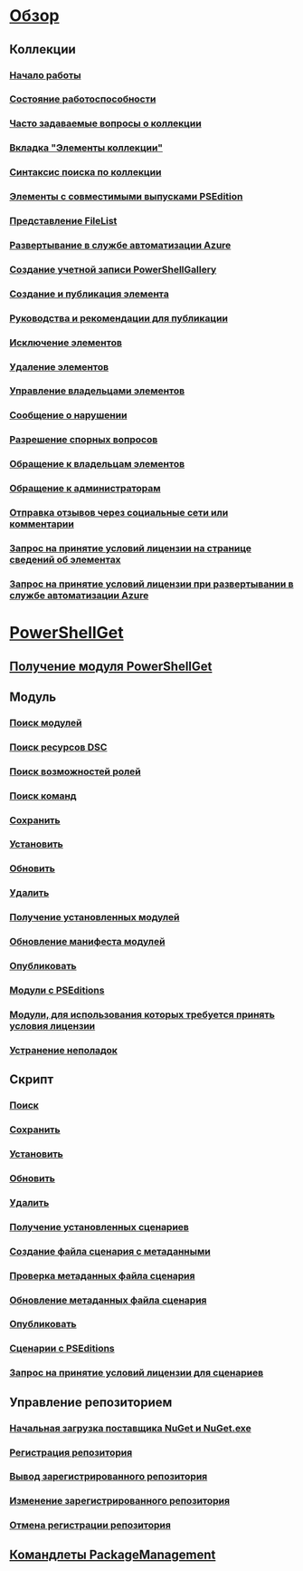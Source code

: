# [Обзор](readme.md)
## Коллекции
### [Начало работы](psgallery/psgallery_gettingstarted.md)
### [Состояние работоспособности](psgallery/psgallery_status.md)
### [Часто задаваемые вопросы о коллекции](psgallery/psgallery_faqs.md)
### [Вкладка "Элементы коллекции"](psgallery/psgallery_items_tab.md)
### [Синтаксис поиска по коллекции](psgallery/psgallery_search_syntax.md)
### [Элементы с совместимыми выпусками PSEdition](psgallery/psgallery_pseditions.md)
### [Представление FileList](psgallery/psgallery_filelist_feature.md)
### [Развертывание в службе автоматизации Azure](psgallery/psgallery_deploy_to_azure_automation.md)
### [Создание учетной записи PowerShellGallery](psgallery/psgallery_creating_an_account.md)
### [Создание и публикация элемента](psgallery/Creating-and-Publishing-an-item.md)
### [Руководства и рекомендации для публикации](psgallery/psgallery-PublishingGuidelines.md)
### [Исключение элементов](psgallery/psgallery_unlist_items.md)
### [Удаление элементов](psgallery/Deleting-Items.md)
### [Управление владельцами элементов](psgallery/Managing-Item-Owners.md)
### [Сообщение о нарушении](psgallery/psgallery_report_abuse.md)
### [Разрешение спорных вопросов](psgallery/psgallery_dispute_resolution.md)
### [Обращение к владельцам элементов](psgallery/psgallery_contacting_item_owners.md)
### [Обращение к администраторам](psgallery/psgallery_contacting_administrators.md)
### [Отправка отзывов через социальные сети или комментарии](psgallery/psgallery-SocialMediaFeedback.md)
### [Запрос на принятие условий лицензии на странице сведений об элементах](psgallery/psgallery_requires_license_acceptance.md)
### [Запрос на принятие условий лицензии при развертывании в службе автоматизации Azure](psgallery/psgallery_deploy_to_azure_automation_requireLicenseAcceptance.md)

# [PowerShellGet](psget/overview.md)
## [Получение модуля PowerShellGet](psget/get_psget_module.md)

## Модуль
### [Поиск модулей](psget/module/psget_find-module.md)
### [Поиск ресурсов DSC](psget/module/psget_find-dscresource.md)
### [Поиск возможностей ролей](psget/module/psget_find-rolecapability.md)
### [Поиск команд](psget/module/psget_find-command.md)
### [Сохранить](psget/module/psget_save-module.md)
### [Установить](psget/module/psget_install-module.md)
### [Обновить](psget/module/psget_update-module.md)
### [Удалить](psget/module/psget_uninstall-module.md)
### [Получение установленных модулей](psget/module/psget_get-installedmodule.md)
### [Обновление манифеста модулей](psget/module/psget_update-modulemanifest.md)
### [Опубликовать](psget/module/psget_publish-module.md)
### [Модули с PSEditions](psget/module/modulewithpseditionsupport.md)
### [Модули, для использования которых требуется принять условия лицензии](psget/module/RequireLicenseAcceptance.md)
### [Устранение неполадок](psget/psget_cmdlets_troubleshooting.md)

## Скрипт
### [Поиск](psget/script/psget_find-script.md)
### [Сохранить](psget/script/psget_save-script.md)
### [Установить](psget/script/psget_install-script.md)
### [Обновить](psget/script/psget_update-script.md)
### [Удалить](psget/script/psget_uninstall-script.md)
### [Получение установленных сценариев](psget/script/psget_get-installedscript.md)
### [Создание файла сценария с метаданными](psget/script/psget_new-scriptfileinfo.md)
### [Проверка метаданных файла сценария](psget/script/psget_test-scriptfileinfo.md)
### [Обновление метаданных файла сценария](psget/script/psget_update-scriptfileinfo.md)
### [Опубликовать](psget/script/psget_publish-script.md)
### [Сценарии с PSEditions](psget/script/scriptwithpseditionsupport.md)
### [Запрос на принятие условий лицензии для сценариев](psget/script/script_RequireLicenseAcceptance.md)

## Управление репозиторием
### [Начальная загрузка поставщика NuGet и NuGet.exe](psget/repository/bootstrapping_nuget_proivder_and_exe.md)
### [Регистрация репозитория](psget/repository/psget_register-psrepository.md)
### [Вывод зарегистрированного репозитория](psget/repository/psget_get-psrepository.md)
### [Изменение зарегистрированного репозитория](psget/repository/psget_set-psrepository.md)
### [Отмена регистрации репозитория](psget/repository/psget_unregister-psrepository.md)

## [Командлеты PackageManagement](psget/oneget/PackageManagement_cmdlets.md)
